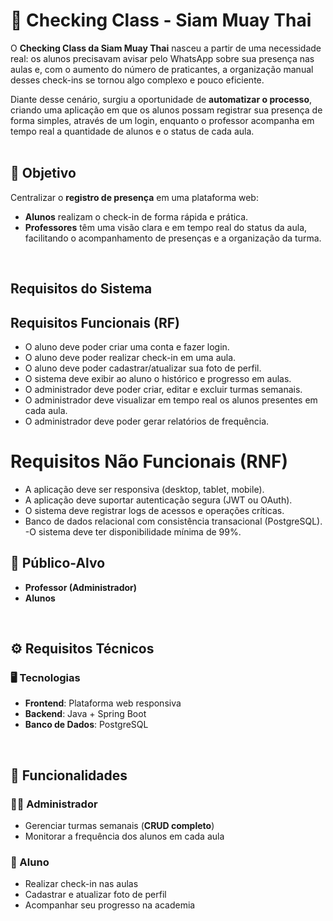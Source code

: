 # 🥊 Checking Class - Siam Muay Thai  

O **Checking Class da Siam Muay Thai** nasceu a partir de uma necessidade real: os alunos precisavam avisar pelo WhatsApp sobre sua presença nas aulas e, com o aumento do número de praticantes, a organização manual desses check-ins se tornou algo complexo e pouco eficiente.  

Diante desse cenário, surgiu a oportunidade de **automatizar o processo**, criando uma aplicação em que os alunos possam registrar sua presença de forma simples, através de um login, enquanto o professor acompanha em tempo real a quantidade de alunos e o status de cada aula.  
<br>
## 🎯 Objetivo  
Centralizar o **registro de presença** em uma plataforma web:  
- **Alunos** realizam o check-in de forma rápida e prática.  
- **Professores** têm uma visão clara e em tempo real do status da aula, facilitando o acompanhamento de presenças e a organização da turma.  
<br>


## Requisitos do Sistema

## Requisitos Funcionais (RF)
- O aluno deve poder criar uma conta e fazer login.
- O aluno deve poder realizar check-in em uma aula.
- O aluno deve poder cadastrar/atualizar sua foto de perfil.
- O sistema deve exibir ao aluno o histórico e progresso em aulas.
- O administrador deve poder criar, editar e excluir turmas semanais.
- O administrador deve visualizar em tempo real os alunos presentes em cada aula.
- O administrador deve poder gerar relatórios de frequência.

# Requisitos Não Funcionais (RNF)

- A aplicação deve ser responsiva (desktop, tablet, mobile).
- A aplicação deve suportar autenticação segura (JWT ou OAuth).
- O sistema deve registrar logs de acessos e operações críticas.
- Banco de dados relacional com consistência transacional (PostgreSQL).
 -O sistema deve ter disponibilidade mínima de 99%.
 
## 👥 Público-Alvo  
- **Professor (Administrador)**  
- **Alunos**  

<br>

## ⚙️ Requisitos Técnicos  

### 🖥️ Tecnologias  
- **Frontend**: Plataforma web responsiva  
- **Backend**: Java + Spring Boot  
- **Banco de Dados**: PostgreSQL

<br>


## 🚀 Funcionalidades  

### 👨‍💼 Administrador  
- Gerenciar turmas semanais (**CRUD completo**)  
- Monitorar a frequência dos alunos em cada aula  

### 👤 Aluno  
- Realizar check-in nas aulas  
- Cadastrar e atualizar foto de perfil  
- Acompanhar seu progresso na academia  

